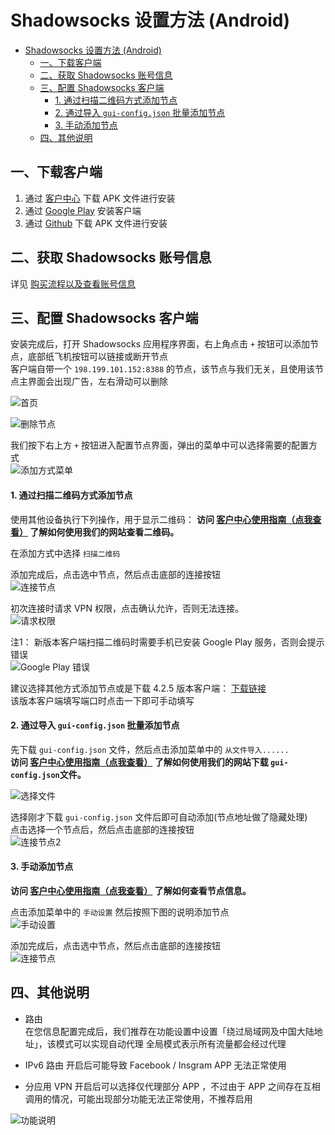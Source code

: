 # Shadowsocks 设置方法 (Android)

- [Shadowsocks 设置方法 (Android)](#shadowsocks-设置方法-android)
  - [一、下载客户端](#一下载客户端)
  - [二、获取 Shadowsocks 账号信息](#二获取-shadowsocks-账号信息)
  - [三、配置 Shadowsocks 客户端](#三配置-shadowsocks-客户端)
      - [1. 通过扫描二维码方式添加节点](#1-通过扫描二维码方式添加节点)
      - [2. 通过导入 `gui-config.json` 批量添加节点](#2-通过导入-gui-configjson-批量添加节点)
      - [3. 手动添加节点](#3-手动添加节点)
  - [四、其他说明](#四其他说明)

## 一、下载客户端 
1. 通过 [客户中心](https://portal.shadowsocks.nl/index.php?rp=/download/category/1/Shadowsocks-.html) 下载 APK 文件进行安装  
2. 通过 [Google Play](https://play.google.com/store/apps/details?id=com.github.shadowsocks) 安装客户端  
3. 通过 [Github](https://github.com/shadowsocks/shadowsocks-android/releases) 下载 APK 文件进行安装  

## 二、获取 Shadowsocks 账号信息

详见 [购买流程以及查看账号信息](../../zh_CN/introduction-of-client-portal.md)

## 三、配置 Shadowsocks 客户端

安装完成后，打开 Shadowsocks 应用程序界面，右上角点击 `+` 按钮可以添加节点，底部纸飞机按钮可以链接或断开节点  
客户端自带一个 `198.199.101.152:8388` 的节点，该节点与我们无关，且使用该节点主界面会出现广告，左右滑动可以删除

![首页](../../assets/images/android-index.png)   

![删除节点](../../assets/images/android-del-node.png)   

我们按下右上方 `+` 按钮进入配置节点界面，弹出的菜单中可以选择需要的配置方式  
![添加方式菜单](../../assets/images/android-add-option.png)

#### 1. 通过扫描二维码方式添加节点
使用其他设备执行下列操作，用于显示二维码：
**访问 [客户中心使用指南（点我查看）](../../zh_CN/introduction-of-client-portal.md#查看节点二维码) 了解如何使用我们的网站查看二维码。**

在添加方式中选择 `扫描二维码`

添加完成后，点击选中节点，然后点击底部的连接按钮  
![连接节点](../../assets/images/android-link-start.png)  

初次连接时请求 VPN 权限，点击确认允许，否则无法连接。  
![请求权限](../../assets/images/android-request-vpn-permission.png)

注1： 新版本客户端扫描二维码时需要手机已安装 Google Play 服务，否则会提示错误  
![Google Play 错误](../../assets/images/android-qr-no-gplay.png)

建议选择其他方式添加节点或是下载 4.2.5 版本客户端： [下载链接](https://github.com/shadowsocks/shadowsocks-android/releases/tag/v4.2.5)  
该版本客户端填写端口时点击一下即可手动填写

#### 2. 通过导入 `gui-config.json` 批量添加节点

先下载 `gui-config.json` 文件，然后点击添加菜单中的 `从文件导入......`  
**访问 [客户中心使用指南（点我查看）](../../zh_CN/introduction-of-client-portal.md#下载配置文件) 了解如何使用我们的网站下载 `gui-config.json`文件。**

![选择文件](../../assets/images/android-file-select.png)

选择刚才下载 `gui-config.json` 文件后即可自动添加(节点地址做了隐藏处理)  
点击选择一个节点后，然后点击底部的连接按钮  
![连接节点2](../../assets/images/android-add-by-file.png)

#### 3. 手动添加节点
**访问 [客户中心使用指南（点我查看）](../../zh_CN/introduction-of-client-portal.md#查看节点信息) 了解如何查看节点信息。**

点击添加菜单中的 `手动设置` 然后按照下图的说明添加节点  
![手动设置](../../assets/images/android-add-manully.png)  

添加完成后，点击选中节点，然后点击底部的连接按钮  
![连接节点](../../assets/images/android-link-start.png)  

## 四、其他说明
- 路由  
在您信息配置完成后，我们推荐在功能设置中设置「绕过局域网及中国大陆地址」，该模式可以实现自动代理
全局模式表示所有流量都会经过代理

-  IPv6 路由
开启后可能导致 Facebook / Insgram APP 无法正常使用

- 分应用 VPN
开启后可以选择仅代理部分 APP ，不过由于 APP 之间存在互相调用的情况，可能出现部分功能无法正常使用，不推荐启用

![功能说明](../../assets/images/android-features.png)
